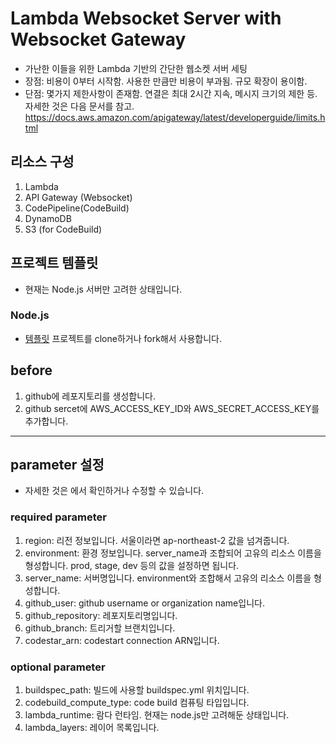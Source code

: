 # Lambda Websocket Server with Websocket Gateway

- 가난한 이들을 위한 Lambda 기반의 간단한 웹소켓 서버 세팅
- 장점: 비용이 0부터 시작함. 사용한 만큼만 비용이 부과됨. 규모 확장이 용이함.
- 단점: 몇가지 제한사항이 존재함. 연결은 최대 2시간 지속, 메시지 크기의 제한 등.
  자세한 것은 다음 문서를 참고. https://docs.aws.amazon.com/apigateway/latest/developerguide/limits.html

## 리소스 구성

1. Lambda
2. API Gateway (Websocket)
3. CodePipeline(CodeBuild)
4. DynamoDB
5. S3 (for CodeBuild)

## 프로젝트 템플릿

- 현재는 Node.js 서버만 고려한 상태입니다.

### Node.js

- [템플릿](https://github.com/myyrakle/websocket-server-node) 프로젝트를 clone하거나 fork해서 사용합니다.

## before

1. github에 레포지토리를 생성합니다.
2. github sercet에 AWS_ACCESS_KEY_ID와 AWS_SECRET_ACCESS_KEY를 추가합니다.

---

## parameter 설정

- 자세한 것은 [](./variables.tf)에서 확인하거나 수정할 수 있습니다.

### required parameter

1. region: 리전 정보입니다. 서울이라면 ap-northeast-2 값을 넘겨줍니다.
2. environment: 환경 정보입니다. server_name과 조합되어 고유의 리소스 이름을 형성합니다. prod, stage, dev 등의 값을 설정하면 됩니다.
3. server_name: 서버명입니다. environment와 조합해서 고유의 리소스 이름을 형성합니다.
4. github_user: github username or organization name입니다.
5. github_repository: 레포지토리명입니다.
6. github_branch: 트리거할 브랜치입니다.
7. codestar_arn: codestart connection ARN입니다.

### optional parameter

1. buildspec_path: 빌드에 사용할 buildspec.yml 위치입니다.
2. codebuild_compute_type: code build 컴퓨팅 타입입니다.
3. lambda_runtime: 람다 런타임. 현재는 node.js만 고려해둔 상태입니다.
4. lambda_layers: 레이어 목록입니다.
